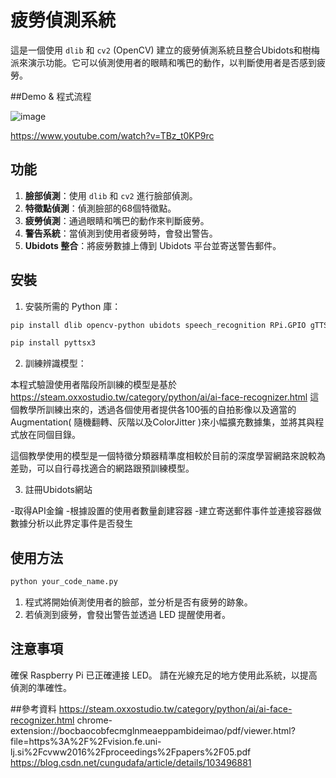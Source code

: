 # 疲勞偵測系統

這是一個使用 `dlib` 和 `cv2` (OpenCV) 建立的疲勞偵測系統且整合Ubidots和樹梅派來演示功能。它可以偵測使用者的眼睛和嘴巴的動作，以判斷使用者是否感到疲勞。

##Demo & 程式流程

![image](https://github.com/LeoLiao123/Fatigue-Driving-Detecting-System/assets/93932709/55753dad-15da-4922-9f10-405b121aef40)

https://www.youtube.com/watch?v=TBz_t0KP9rc

## 功能

1. **臉部偵測**：使用 `dlib` 和 `cv2` 進行臉部偵測。
2. **特徵點偵測**：偵測臉部的68個特徵點。
3. **疲勞偵測**：通過眼睛和嘴巴的動作來判斷疲勞。
4. **警告系統**：當偵測到使用者疲勞時，會發出警告。
5. **Ubidots 整合**：將疲勞數據上傳到 Ubidots 平台並寄送警告郵件。

## 安裝 

1. 安裝所需的 Python 庫：

```bash
pip install dlib opencv-python ubidots speech_recognition RPi.GPIO gTTS
```

```bash
pip install pyttsx3
```

2. 訓練辨識模型：

本程式驗證使用者階段所訓練的模型是基於 https://steam.oxxostudio.tw/category/python/ai/ai-face-recognizer.html 這個教學所訓練出來的，透過各個使用者提供各100張的自拍影像以及適當的Augmentation( 隨機翻轉、灰階以及ColorJitter )來小幅擴充數據集，並將其與程式放在同個目錄。

這個教學使用的模型是一個特徵分類器精準度相較於目前的深度學習網路來說較為差勁，可以自行尋找適合的網路跟預訓練模型。

3. 註冊Ubidots網站

-取得API金鑰
-根據設置的使用者數量創建容器
-建立寄送郵件事件並連接容器做數據分析以此界定事件是否發生

## 使用方法

```bash
python your_code_name.py
```

1. 程式將開始偵測使用者的臉部，並分析是否有疲勞的跡象。
2. 若偵測到疲勞，會發出警告並透過 LED 提醒使用者。

## 注意事項
確保 Raspberry Pi 已正確連接 LED。
請在光線充足的地方使用此系統，以提高偵測的準確性。

##參考資料
https://steam.oxxostudio.tw/category/python/ai/ai-face-recognizer.html
chrome-extension://bocbaocobfecmglnmeaeppambideimao/pdf/viewer.html?file=https%3A%2F%2Fvision.fe.uni-lj.si%2Fcvww2016%2Fproceedings%2Fpapers%2F05.pdf
https://blog.csdn.net/cungudafa/article/details/103496881
